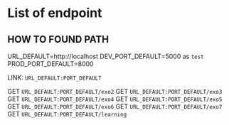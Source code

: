 # List of endpoint

## HOW TO FOUND PATH

URL_DEFAULT=http://localhost
DEV_PORT_DEFAULT=5000 as `test`
PROD_PORT_DEFAULT=8000

LINK: `URL_DEFAULT:PORT_DEFAULT`

GET `URL_DEFAULT:PORT_DEFAULT/exo2`
GET `URL_DEFAULT:PORT_DEFAULT/exo3`
GET `URL_DEFAULT:PORT_DEFAULT/exo4`
GET `URL_DEFAULT:PORT_DEFAULT/exo5`
GET `URL_DEFAULT:PORT_DEFAULT/exo6`
GET `URL_DEFAULT:PORT_DEFAULT/exo7`
GET `URL_DEFAULT:PORT_DEFAULT/learning`
